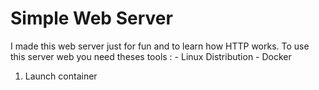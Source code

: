 # Simple Web Server

I made this web server just for fun and to learn how HTTP works.
To use this server web you need theses tools  :
	- Linux Distribution
	- Docker
	
1. Launch container
